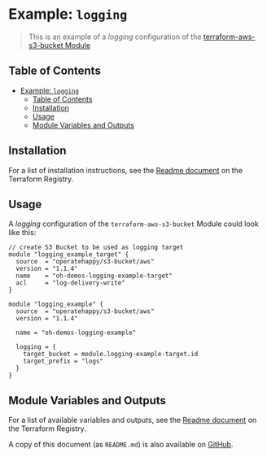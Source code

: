 # Example: `logging`

> This is an example of a _logging_ configuration of the [terraform-aws-s3-bucket Module](https://registry.terraform.io/modules/operatehappy/s3-bucket/)

## Table of Contents

- [Example: `logging`](#example-logging)
  - [Table of Contents](#table-of-contents)
  - [Installation](#installation)
  - [Usage](#usage)
  - [Module Variables and Outputs](#module-variables-and-outputs)

## Installation

For a list of installation instructions, see the [Readme document](https://registry.terraform.io/modules/operatehappy/s3-bucket/) on the Terraform Registry.

## Usage

A _logging_ configuration of the `terraform-aws-s3-bucket` Module could look like this:

```hcl
// create S3 Bucket to be used as logging target
module "logging_example_target" {
  source  = "operatehappy/s3-bucket/aws"
  version = "1.1.4"
  name    = "oh-demos-logging-example-target"
  acl     = "log-delivery-write"
}

module "logging_example" {
  source  = "operatehappy/s3-bucket/aws"
  version = "1.1.4"

  name = "oh-demos-logging-example"

  logging = {
    target_bucket = module.logging-example-target.id
    target_prefix = "logs"
  }
}
```

## Module Variables and Outputs

For a list of available variables and outputs, see the [Readme document](https://registry.terraform.io/modules/operatehappy/s3-bucket/) on the Terraform Registry.

A copy of this document (as `README.md`) is also available on [GitHub](https://github.com/operatehappy/terraform-aws-s3-bucket/blob/master/README.md#readme).
